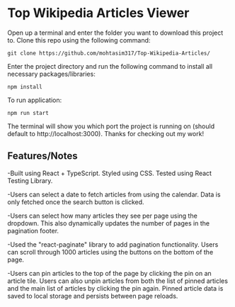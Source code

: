 # Top Wikipedia Articles Viewer

Open up a terminal and enter the folder you want to download this project to.
Clone this repo using the following command:

```
git clone https://github.com/mohtasim317/Top-Wikipedia-Articles/
```

Enter the project directory and run the following command to install all necessary packages/libraries:

```
npm install
```

To run application:

```
npm run start
```

The terminal will show you which port the project is running on (should default to http://localhost:3000). Thanks for checking out my work!

## Features/Notes

-Built using React + TypeScript. Styled using CSS. Tested using React Testing Library.

-Users can select a date to fetch articles from using the calendar. Data is only fetched once the search button is clicked.

-Users can select how many articles they see per page using the dropdown. This also dynamically updates the number of pages in the pagination footer.

-Used the "react-paginate" library to add pagination functionality. Users can scroll through 1000 articles using the buttons on the bottom of the page.

-Users can pin articles to the top of the page by clicking the pin on an article tile. Users can also unpin articles from both the list of pinned articles and the main list of articles by clicking the pin again. Pinned article data is saved to local storage and persists between page reloads.
